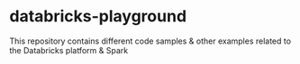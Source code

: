 # databricks-playground
This repository contains different code samples & other examples related to the Databricks platform & Spark
